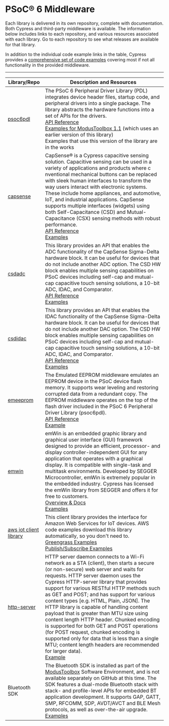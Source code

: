 # PSoC® 6 Middleware

Each library is delivered in its own repository, complete with documentation. Both Cypress and third-party middleware is available. The information below includes links to each repository, and various resources associated with each library. Go to each repository to see what releases are available for that library. 

In addition to the individual code example links in the table, Cypress provides a [comprehensive set of code examples](https://github.com/cypresssemiconductorco/Code-Examples-for-ModusToolbox-Software) covering most if not all functionality in the provided middleware.

------

| Library/Repo                                                 | Description and Resources                                    |
| ------------------------------------------------------------ | ------------------------------------------------------------ |
| [psoc6pdl](https://github.com/cypresssemiconductorco/psoc6pdl) | The PSoC 6 Peripheral Driver Library (PDL) integrates device header files, startup code, and peripheral drivers into a single package. The library abstracts the hardware functions into a set of APIs for the drivers.<br />[API Reference](https://cypresssemiconductorco.github.io/psoc6pdl/pdl_api_reference_manual/html/index.html)<br />[Examples for ModusToolbox 1.1](https://github.com/cypresssemiconductorco/Code-Examples-for-the-ModusToolbox-PSoC-6-SDK) (which uses an earlier version of this library)<br />Examples that use this version of the library are in the works |
| [capsense](https://github.com/cypresssemiconductorco/capsense) | CapSense® is a Cypress capacitive sensing solution. Capacitive sensing can be used in a variety of applications and products where c nventional mechanical buttons can be replaced with sleek human interfaces to transform the way users interact with electronic systems. These include home appliances, and automotive, IoT, and industrial applications. CapSense supports multiple interfaces (widgets) using both Self-Capacitance (CSD) and Mutual-Capacitance (CSX) sensing methods with robust performance.<br />[API Reference](https://cypresssemiconductorco.github.io/capsense/capsense_api_reference_manual/html/index.html)<br />[Examples](https://github.com/cypresssemiconductorco?q=example+capsense) |
| [csdadc](https://github.com/cypresssemiconductorco/csdadc)   | This library provides an API that enables the ADC functionality of the CapSense Sigma-Delta hardware block. It can be useful for devices that do not include another ADC option. The CSD HW block enables multiple sensing capabilities on PSoC devices including self-cap and mutual-cap capacitive touch sensing solutions, a 10-bit ADC, IDAC, and Comparator. <br />[API Reference](https://cypresssemiconductorco.github.io/csdadc/csdadc_api_reference_manual/html/index.html)<br/> [Examples](https://github.com/cypresssemiconductorco?q=example+csdadc) |
| [csdidac](https://github.com/cypresssemiconductorco/csdidac) | This library provides an API that enables the IDAC functionality of the CapSense Sigma-Delta hardware block. It can be useful for devices that do not include another DAC option. The CSD HW block enables multiple sensing capabilities on PSoC devices including self-cap and mutual-cap capacitive touch sensing solutions, a 10-bit ADC, IDAC, and Comparator. <br />[API Reference](https://cypresssemiconductorco.github.io/csdidac/csdidac_api_reference_manual/html/index.html) <br /> [Examples](https://github.com/cypresssemiconductorco?q=example+csdidac) |
| [emeeprom](https://github.com/cypresssemiconductorco/emeeprom) | The Emulated EEPROM middleware emulates an EEPROM device in the PSoC device flash memory. It supports wear leveling and restoring corrupted data from a redundant copy. The EEPROM middleware operates on the top of the flash driver included in the PSoC 6 Peripheral Driver Library (psoc6pdl).<br />[API Reference](https://cypresssemiconductorco.github.io/emeeprom/em_eeprom_api_reference_manual/html/index.html)<br />[Example](https://github.com/cypresssemiconductorco/Code-Examples-for-the-ModusToolbox-PSoC-6-SDK/tree/mt1.1/CE195313_PSoC_Emulated_EEPROM) |
| [emwin](https://github.com/cypresssemiconductorco/emwin)     | emWin is an embedded graphic library and graphical user interface (GUI) framework designed to provide an efficient, processor- and display controller-independent GUI for any application that operates with a graphical display. It is compatible with single-task and multitask environments. Developed by SEGGER Microcontroller, emWin is extremely popular in the embedded industry. Cypress has licensed the emWin library from SEGGER and offers it for free to customers.<br />[Overview & Docs](https://cypresssemiconductorco.github.io/emwin/emwin_overview/html/index.html)<br />[Examples](https://github.com/cypresssemiconductorco?q=example+emwin) |
| [aws iot client library](https://github.com/cypresssemiconductorco/aws-iot) | This client library provides the interface for Amazon Web Services for IoT devices. AWS code examples download this library automatically, so you don't need to. <br />[Greengrass Examples](https://github.com/cypresssemiconductorco/mbed-os-example-aws-greengrass)    <br />[Publish/Subscribe Examples](<https://github.com/cypresssemiconductorco/mbed-os-example-aws-iot-client>) |
| [http-server](https://github.com/cypresssemiconductorco/http-server) | HTTP server daemon connects to a Wi-Fi network as a STA (client), then starts a secure (or non-secure) web server and waits for requests. HTTP server daemon uses the Cypress HTTP-server library that provides support for various RESTful HTTP methods such as GET and POST; and has support for various content types [e.g. HTML, Plain, JSON]. The HTTP library is capable of handling content payload that is greater than MTU size using content length HTTP header. Chunked encoding is supported for both GET and POST operations (for POST request, chunked encoding is supported only for data that is less than a single MTU; content length headers are recommended for larger data).<br />[Example](https://github.com/cypresssemiconductorco/mbed-os-example-http-server) |
| Bluetooth SDK                                                | The Bluetooth SDK is installed as part of the [ModusToolbox](https://www.cypress.com/products/modustoolbox-software-environment) Software Environment, and is not available separately on GitHub at this time. The SDK features a dual-mode Bluetooth stack with stack- and profile-level APIs for embedded BT application development. It supports GAP, GATT, SMP, RFCOMM, SDP, AVDT/AVCT and BLE Mesh protocols, as well as over-the-air upgrade. <br />[Examples](https://github.com/cypresssemiconductorco/Code-Examples-BT-SDK-for-ModusToolbox) |


